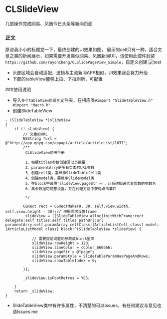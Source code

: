 # CLSlideView
几部操作完成网易、凤凰今日头条等新闻页面

### 正文
原谅我小小的标题党一下，最终创建的UI效果如图，
展示的cell只有一种，适合文章之类的新闻展示，如果需要开发类似网易、凤凰新闻UII，请使用此控件封装`https://github.com/rayonCheng/CLSlidePageView_Simple`，自定义创建
![test](https://t101-6.yunpan.360.cn/s1/800-600.9990aa5a8687657ffc83097608b22b4b0fb54b2e_shbt_101_shbt6_t.3204a2.jpg?st=5QsGXXGc6WLSWl7bSv1l3w&e=1511884800&mt=png&ecstoken=2093072914.7.a0d58df6.2529400742.15117693882400668.1511769388)

- 头部区域会自动适配，逻辑与主流新闻APP相似，UI效果我会努力升级
- 下部的tableView能够上拉、下拉刷新，可配置

###使用说明

- 导入`多个tableView的组合`文件夹，在相应类`#import "SlideTableView.h" #import "Macro.h"`
- 创建SlideTableView
```
- (SlideTableView *)slideView
{
    if (!_slideView) {
        // 文章的URL
        NSString *url = @"http://app.qdyq.com/appapi/article/articleList/1637";
        /**
         CLSlideView使用手册
         
         1、根据titles参数创建滑动页数量
         2、paramentArry是所有页面的URL参数
         3、创建cell类，需继承SlideTableCell类
         4、创建model类，需继承SlideModel类
         5、在block中设置'slideView.pageStr ='，让系统知道代表页数的参数名
         6、其余数据可随意设置，并在代理方法中获得点击事件
         
         */
        
        CGRect rect = CGRectMake(0, 30, self.view.width, self.view.height - 30);// 根据需求设置frame
        _slideView = [[SlideTableView alloc]initWithFrame:rect delegate:self titles:self.titles pathUrl:url paramentArry:self.paramArray cellClass:[ArticleListCell class] model:[ArticleListModel class] block:^(SlideTableView *slideView) {
            
            // 需要提前设置的参数放block里面
            slideView.rowHeight = 120;
            slideView.lineColor = cColor_666666;
            slideView.pageStr = @"page";
            slideView.paramStyle = SlideTableParamHasPageAndRows;
            slideView.showTableIndex = 0;
            
        }];
        
        _slideView.isFootRefres = YES;
        
    }
    return _slideView;
}
```

- SlideTableView类中有许多属性，不清楚的可以issues，有任何建议与意见也请Issues me
